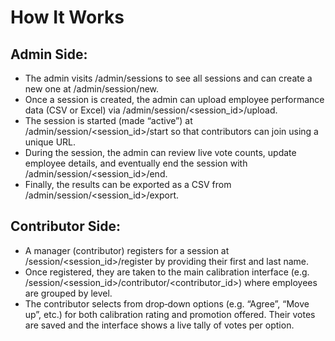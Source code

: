 # How It Works

## Admin Side:
 - The admin visits /admin/sessions to see all sessions and can create a new one at /admin/session/new.
 - Once a session is created, the admin can upload employee performance data (CSV or Excel) via /admin/session/<session_id>/upload.
 - The session is started (made “active”) at /admin/session/<session_id>/start so that contributors can join using a unique URL.
 - During the session, the admin can review live vote counts, update employee details, and eventually end the session with /admin/session/<session_id>/end.
 - Finally, the results can be exported as a CSV from /admin/session/<session_id>/export.

## Contributor Side:
 - A manager (contributor) registers for a session at /session/<session_id>/register by providing their first and last name.
 - Once registered, they are taken to the main calibration interface (e.g. /session/<session_id>/contributor/<contributor_id>) where employees are grouped by level.
 - The contributor selects from drop‑down options (e.g. “Agree”, “Move up”, etc.) for both calibration rating and promotion offered. Their votes are saved and the interface shows a live tally of votes per option.
